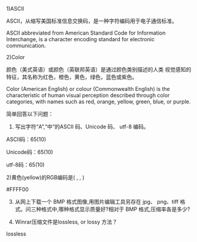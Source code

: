 1)ASCII 

ASCII，从缩写美国标准信息交换码，是一种字符编码用于电子通信标准。

ASCII abbreviated from American Standard Code for Information Interchange, is a character encoding standard for electronic communication.

2)Color

颜色（美式英语）或颜色（英联邦英语）是通过颜色类别描述的人类 视觉感知的特征，其名称为红色，橙色，黄色，绿色，蓝色或紫色。

Color (American English) or colour (Commonwealth English) is the characteristic of human visual perception described through color categories, with names such as red, orange, yellow, green, blue, or purple.


简单回答以下问题：
 1) 写出字符“A”,“中”的ASCII 码、Unicode 码、 utf-8 编码。
 
 ASCII码：65(10)

 Unicode码：65(10)

utf-8码：65(10)
 
 
 2)黄色(yellow)的RGB编码是( , , ) 

#FFFF00
 
 3) 从网上下载一个 BMP 格式图像,用图片编辑工具另存在 jpg、 png、tiff 格式。问三种格式中,哪种格式显示质量好?相对于 BMP 格式,压缩率各是多少? 


 
 4) Winrar压缩文件是lossless, or lossy 方法？

 lossless